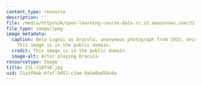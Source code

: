 ```yaml
---
content_type: resource
description: ''
file: /media/https%3A/open-learning-course-data-rc.s3.amazonaws.com/21l-310-bestsellers-out-for-the-count-fall-2018/51a3f0ab6faf9451c3ae9a3a0ad58c6a_21L-310f18.jpg
file_type: image/jpeg
image_metadata:
  caption: Bela Lugosi as Dracula, anonymous photograph from 1931, Universal Studios.
    This image is in the public domain.
  credit: This image is in the public domain.
  image-alt: Actor playing Dracula.
resourcetype: Image
title: 21L-310f18.jpg
uid: 51a3f0ab-6faf-9451-c3ae-9a3a0ad58c6a
---
```

